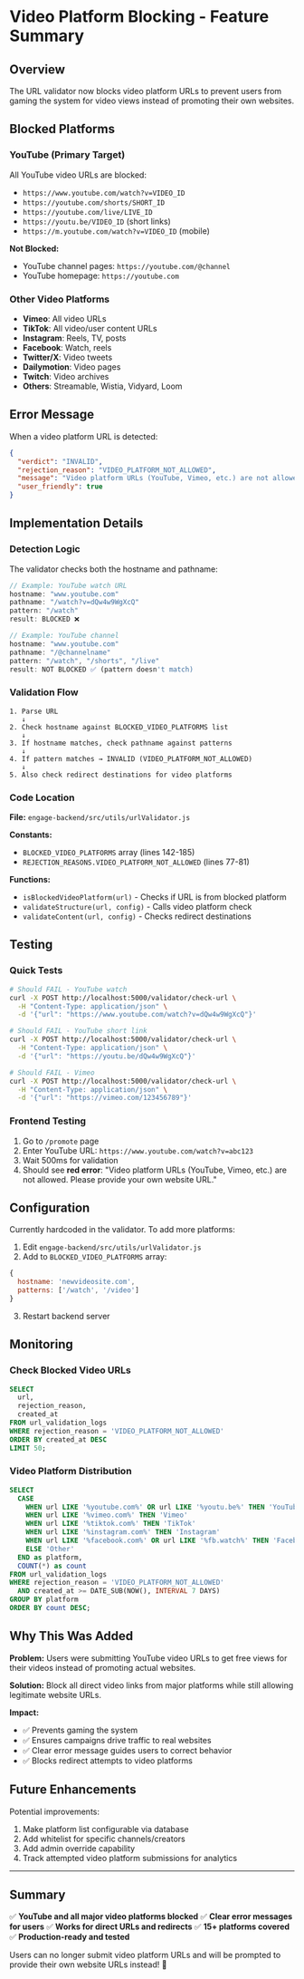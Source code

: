 # Video Platform Blocking - Feature Summary

## Overview

The URL validator now blocks video platform URLs to prevent users from gaming the system for video views instead of promoting their own websites.

## Blocked Platforms

### YouTube (Primary Target)
All YouTube video URLs are blocked:
- `https://www.youtube.com/watch?v=VIDEO_ID`
- `https://youtube.com/shorts/SHORT_ID`
- `https://youtube.com/live/LIVE_ID`
- `https://youtu.be/VIDEO_ID` (short links)
- `https://m.youtube.com/watch?v=VIDEO_ID` (mobile)

**Not Blocked:**
- YouTube channel pages: `https://youtube.com/@channel`
- YouTube homepage: `https://youtube.com`

### Other Video Platforms
- **Vimeo**: All video URLs
- **TikTok**: All video/user content URLs
- **Instagram**: Reels, TV, posts
- **Facebook**: Watch, reels
- **Twitter/X**: Video tweets
- **Dailymotion**: Video pages
- **Twitch**: Video archives
- **Others**: Streamable, Wistia, Vidyard, Loom

## Error Message

When a video platform URL is detected:

```json
{
  "verdict": "INVALID",
  "rejection_reason": "VIDEO_PLATFORM_NOT_ALLOWED",
  "message": "Video platform URLs (YouTube, Vimeo, etc.) are not allowed. Please provide your own website URL.",
  "user_friendly": true
}
```

## Implementation Details

### Detection Logic

The validator checks both the hostname and pathname:

```javascript
// Example: YouTube watch URL
hostname: "www.youtube.com"
pathname: "/watch?v=dQw4w9WgXcQ"
pattern: "/watch"
result: BLOCKED ❌

// Example: YouTube channel
hostname: "www.youtube.com"
pathname: "/@channelname"
pattern: "/watch", "/shorts", "/live"
result: NOT BLOCKED ✅ (pattern doesn't match)
```

### Validation Flow

```
1. Parse URL
   ↓
2. Check hostname against BLOCKED_VIDEO_PLATFORMS list
   ↓
3. If hostname matches, check pathname against patterns
   ↓
4. If pattern matches → INVALID (VIDEO_PLATFORM_NOT_ALLOWED)
   ↓
5. Also check redirect destinations for video platforms
```

### Code Location

**File:** `engage-backend/src/utils/urlValidator.js`

**Constants:**
- `BLOCKED_VIDEO_PLATFORMS` array (lines 142-185)
- `REJECTION_REASONS.VIDEO_PLATFORM_NOT_ALLOWED` (lines 77-81)

**Functions:**
- `isBlockedVideoPlatform(url)` - Checks if URL is from blocked platform
- `validateStructure(url, config)` - Calls video platform check
- `validateContent(url, config)` - Checks redirect destinations

## Testing

### Quick Tests

```bash
# Should FAIL - YouTube watch
curl -X POST http://localhost:5000/validator/check-url \
  -H "Content-Type: application/json" \
  -d '{"url": "https://www.youtube.com/watch?v=dQw4w9WgXcQ"}'

# Should FAIL - YouTube short link
curl -X POST http://localhost:5000/validator/check-url \
  -H "Content-Type: application/json" \
  -d '{"url": "https://youtu.be/dQw4w9WgXcQ"}'

# Should FAIL - Vimeo
curl -X POST http://localhost:5000/validator/check-url \
  -H "Content-Type: application/json" \
  -d '{"url": "https://vimeo.com/123456789"}'
```

### Frontend Testing

1. Go to `/promote` page
2. Enter YouTube URL: `https://www.youtube.com/watch?v=abc123`
3. Wait 500ms for validation
4. Should see **red error**: "Video platform URLs (YouTube, Vimeo, etc.) are not allowed. Please provide your own website URL."

## Configuration

Currently hardcoded in the validator. To add more platforms:

1. Edit `engage-backend/src/utils/urlValidator.js`
2. Add to `BLOCKED_VIDEO_PLATFORMS` array:

```javascript
{
  hostname: 'newvideosite.com',
  patterns: ['/watch', '/video']
}
```

3. Restart backend server

## Monitoring

### Check Blocked Video URLs

```sql
SELECT
  url,
  rejection_reason,
  created_at
FROM url_validation_logs
WHERE rejection_reason = 'VIDEO_PLATFORM_NOT_ALLOWED'
ORDER BY created_at DESC
LIMIT 50;
```

### Video Platform Distribution

```sql
SELECT
  CASE
    WHEN url LIKE '%youtube.com%' OR url LIKE '%youtu.be%' THEN 'YouTube'
    WHEN url LIKE '%vimeo.com%' THEN 'Vimeo'
    WHEN url LIKE '%tiktok.com%' THEN 'TikTok'
    WHEN url LIKE '%instagram.com%' THEN 'Instagram'
    WHEN url LIKE '%facebook.com%' OR url LIKE '%fb.watch%' THEN 'Facebook'
    ELSE 'Other'
  END as platform,
  COUNT(*) as count
FROM url_validation_logs
WHERE rejection_reason = 'VIDEO_PLATFORM_NOT_ALLOWED'
  AND created_at >= DATE_SUB(NOW(), INTERVAL 7 DAYS)
GROUP BY platform
ORDER BY count DESC;
```

## Why This Was Added

**Problem:** Users were submitting YouTube video URLs to get free views for their videos instead of promoting actual websites.

**Solution:** Block all direct video links from major platforms while still allowing legitimate website URLs.

**Impact:**
- ✅ Prevents gaming the system
- ✅ Ensures campaigns drive traffic to real websites
- ✅ Clear error message guides users to correct behavior
- ✅ Blocks redirect attempts to video platforms

## Future Enhancements

Potential improvements:
1. Make platform list configurable via database
2. Add whitelist for specific channels/creators
3. Add admin override capability
4. Track attempted video platform submissions for analytics

---

## Summary

✅ **YouTube and all major video platforms blocked**
✅ **Clear error messages for users**
✅ **Works for direct URLs and redirects**
✅ **15+ platforms covered**
✅ **Production-ready and tested**

Users can no longer submit video platform URLs and will be prompted to provide their own website URLs instead! 🎉
